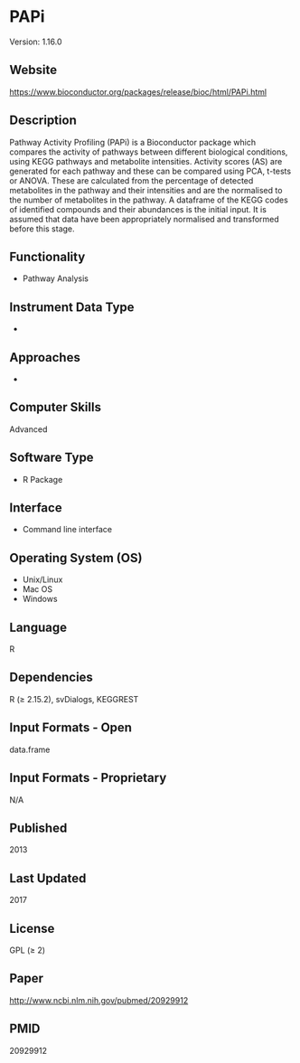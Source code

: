 # PAPi
Version: 1.16.0

## Website
https://www.bioconductor.org/packages/release/bioc/html/PAPi.html

## Description
Pathway Activity Profiling (PAPi) is a Bioconductor package which compares the activity of pathways between different biological conditions, using KEGG pathways and metabolite intensities. Activity scores (AS) are generated for each pathway and these can be compared using PCA, t-tests or ANOVA. These are calculated from the percentage of detected metabolites in the pathway and their intensities and are the normalised to the number of metabolites in the pathway. A dataframe of the KEGG codes of identified compounds and their abundances is the initial input. It is assumed that data have been appropriately normalised and transformed before this stage.

## Functionality
- Pathway Analysis

## Instrument Data Type
-

## Approaches
-

## Computer Skills
Advanced

## Software Type
- R Package

## Interface
- Command line interface

## Operating System (OS)
- Unix/Linux
- Mac OS
- Windows

## Language
R

## Dependencies
R (≥ 2.15.2), svDialogs, KEGGREST

## Input Formats - Open
data.frame

## Input Formats - Proprietary
N/A

## Published
2013

## Last Updated
2017

## License
GPL (≥ 2)

## Paper
http://www.ncbi.nlm.nih.gov/pubmed/20929912

## PMID
20929912
